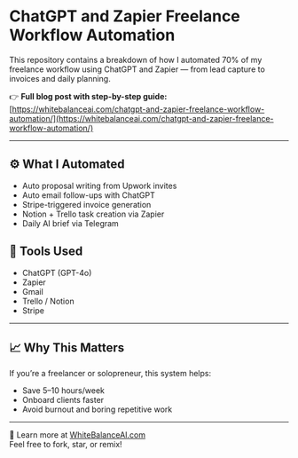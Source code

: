 # ChatGPT and Zapier Freelance Workflow Automation

This repository contains a breakdown of how I automated 70% of my freelance workflow using ChatGPT and Zapier — from lead capture to invoices and daily planning.

👉 **Full blog post with step-by-step guide:**  
[https://whitebalanceai.com/chatgpt-and-zapier-freelance-workflow-automation/](https://whitebalanceai.com/chatgpt-and-zapier-freelance-workflow-automation/)

---

## ⚙️ What I Automated
- Auto proposal writing from Upwork invites
- Auto email follow-ups with ChatGPT
- Stripe-triggered invoice generation
- Notion + Trello task creation via Zapier
- Daily AI brief via Telegram

## 📌 Tools Used
- ChatGPT (GPT-4o)
- Zapier
- Gmail
- Trello / Notion
- Stripe

---

## 📈 Why This Matters
If you’re a freelancer or solopreneur, this system helps:
- Save 5–10 hours/week
- Onboard clients faster
- Avoid burnout and boring repetitive work

---

🔗 Learn more at [WhiteBalanceAI.com](https://whitebalanceai.com)  
Feel free to fork, star, or remix!
